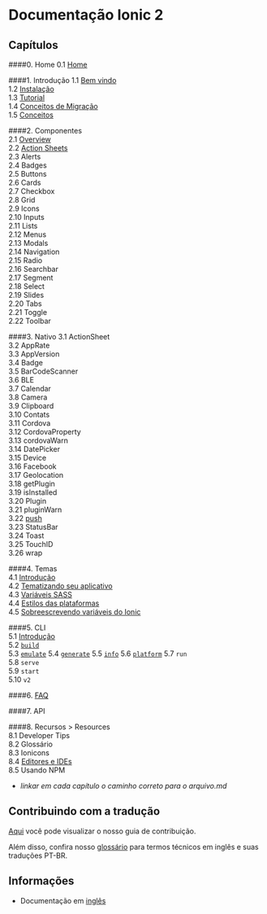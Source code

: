 # Documentação Ionic 2


## Capítulos  

####0. Home
0.1 [Home](/chapters/00-home)

####1. Introdução 
1.1 [Bem vindo](chapters/01-introducao/01a-welcome.md)   
1.2 [Instalação](chapters/01-introducao/01b-instalation.md)   
1.3 [Tutorial](chapters/01-introducao/01c-tutorial.md)  
1.4 [Conceitos de Migração](chapters/01-introducao/01d-migration.md)  
1.5 [Conceitos](chapters/01-introducao/01e-core-concepts.md)  

####2. Componentes    
2.1 [Overview](chapters/02-componentes/2a-overview.md)   
2.2 [Action Sheets](chapters/02-componentes/2b-action-sheets.md)  
2.3 Alerts  
2.4 Badges  
2.5 Buttons  
2.6 Cards  
2.7 Checkbox  
2.8 Grid  
2.9 Icons  
2.10 Inputs  
2.11 Lists  
2.12 Menus  
2.13 Modals  
2.14 Navigation  
2.15 Radio  
2.16 Searchbar  
2.17 Segment  
2.18 Select  
2.19 Slides  
2.20 Tabs  
2.21 Toggle  
2.22 Toolbar 

####3. Nativo
3.1 ActionSheet  
3.2 AppRate  
3.3 AppVersion  
3.4 Badge  
3.5 BarCodeScanner  
3.6 BLE  
3.7 Calendar  
3.8 Camera  
3.9 Clipboard  
3.10 Contats  
3.11 Cordova  
3.12 CordovaProperty  
3.13 cordovaWarn  
3.14 DatePicker  
3.15 Device  
3.16 Facebook  
3.17 Geolocation  
3.18 getPlugin  
3.19 isInstalled  
3.20 Plugin  
3.21 pluginWarn  
3.22 [push](chapters/03-nativo/3v-push.md)  
3.23 StatusBar  
3.24 Toast  
3.25 TouchID  
3.26 wrap  

####4. Temas  
4.1 [Introdução](chapters/04-temas/4a-intro.md)  
4.2 [Tematizando seu aplicativo](chapters/04-temas/4b-theming-your-ionic-app.md)  
4.3 [Variáveis SASS](chapters/04-temas/4c-sass-variables.md)  
4.4 [Estilos das plataformas](chapters/04-temas/4d-platform-vars.md)  
4.5 [Sobreescrevendo variáveis do Ionic](chapters/04-temas/4e-overriding-ionic-variables.md) 

####5. CLI  
5.1 [Introdução](chapters/05-cli/5a-intro.md)   
5.2 [`build`](chapters/05-cli/5b-build.md)  
5.3 [`emulate`](chapters/05-cli/5c-emulate.md)
5.4 [`generate`](chapters/05-cli/5d-generate.md)
5.5 [`info`](chapters/05-cli/5e-info.md) 
5.6 [`platform`](chapters/05-cli/5f-platform.md)
5.7 `run`  
5.8 `serve`  
5.9 `start`  
5.10 `v2` 

####6. [FAQ](chapters/06-faq/01-faq.md) 

####7. API 

####8. Recursos > Resources  
8.1 Developer Tips  
8.2 Glossário  
8.3 Ionicons  
8.4 [Editores e IDEs](chapters/08-recursos/08d-editors-and-ides.md)   
8.5 Usando NPM  

- *linkar em cada capítulo o caminho correto para o arquivo.md*


## Contribuindo com a tradução  

[Aqui](https://github.com/IonicBrazil/ionic2-docs/blob/master/CONTRIBUTING.md) você pode visualizar o nosso guia de contribuição.  

Além disso, confira nosso [glossário](https://github.com/IonicBrazil/ionic2-docs/blob/master/glossario.md) para termos técnicos em inglês e suas traduções PT-BR.


## Informações  

* Documentação em [inglês](http://ionicframework.com/docs/v2/)

